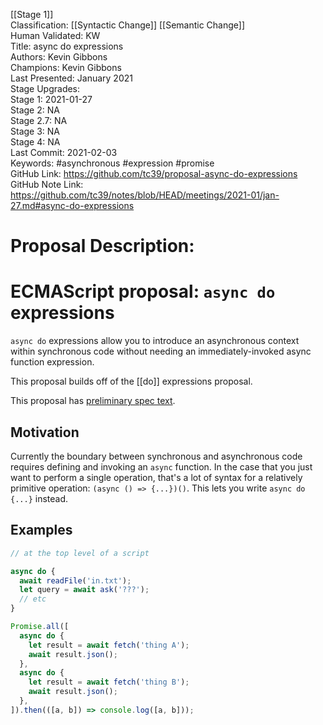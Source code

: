[[Stage 1]]<br>Classification: [[Syntactic Change]] [[Semantic Change]]<br>Human Validated: KW<br>Title: async do expressions<br>Authors: Kevin Gibbons<br>Champions: Kevin Gibbons<br>Last Presented: January 2021<br>Stage Upgrades:<br>Stage 1: 2021-01-27  
Stage 2: NA  
Stage 2.7: NA  
Stage 3: NA  
Stage 4: NA<br>Last Commit: 2021-02-03<br>Keywords: #asynchronous #expression #promise<br>GitHub Link: https://github.com/tc39/proposal-async-do-expressions <br>GitHub Note Link: https://github.com/tc39/notes/blob/HEAD/meetings/2021-01/jan-27.md#async-do-expressions
# Proposal Description:
# ECMAScript proposal: `async do` expressions

`async do` expressions allow you to introduce an asynchronous context within synchronous code without needing an immediately-invoked async function expression.

This proposal builds off of the [[do]] expressions proposal.

This proposal has [preliminary spec text](https://tc39.github.io/proposal-async-do-expressions/).

## Motivation

Currently the boundary between synchronous and asynchronous code requires defining and invoking an `async` function. In the case that you just want to perform a single operation, that's a lot of syntax for a relatively primitive operation: `(async () => {...})()`. This lets you write `async do {...}` instead.

## Examples

```js
// at the top level of a script

async do {
  await readFile('in.txt');
  let query = await ask('???');
  // etc
}
```

```js
Promise.all([
  async do {
    let result = await fetch('thing A');
    await result.json();
  },
  async do {
    let result = await fetch('thing B');
    await result.json();
  },
]).then(([a, b]) => console.log([a, b]));
```
<br>
